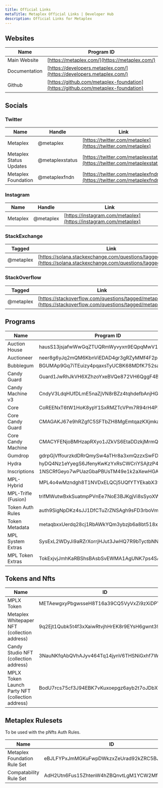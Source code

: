 ```yaml
---
title: Official Links
metaTitle: Metaplex Official Links | Developer Hub
description: Official Links for Metaplex
---
```


## Websites

| Name          | Program ID                                                                       |
| ------------- | -------------------------------------------------------------------------------- |
| Main Website  | [https://metaplex.com/](https://metaplex.com/)                                   |
| Documentation | [https://developers.metaplex.com/](https://developers.metaplex.com/)             |
| Github        | [https://github.com/metaplex-foundation](https://github.com/metaplex-foundation) |

## Socials

### Twitter

| Name                    | Handle          | Link                                                                     |
| ----------------------- | --------------- | ------------------------------------------------------------------------ |
| Metaplex                | @metaplex       | [https://twitter.com/metaplex](https://twitter.com/metaplex)             |
| Metaplex Status Updates | @metaplexstatus | [https://twitter.com/metaplexstatus](https://twitter.com/metaplexstatus) |
| Metaplex Foundation     | @metaplexfndn   | [https://twitter.com/metaplexfndn](https://twitter.com/metaplexfndn)     |

### Instagram

| Name     | Handle    | Link                                                             |
| -------- | --------- | ---------------------------------------------------------------- |
| Metaplex | @metaplex | [https://instagram.com/metaplex](https://instagram.com/metaplex) |

### StackExchange

| Tagged    | Link                                                                                                                     |
| --------- | ------------------------------------------------------------------------------------------------------------------------ |
| @metaplex | [https://solana.stackexchange.com/questions/tagged/metaplex](https://solana.stackexchange.com/questions/tagged/metaplex) |

### StackOverflow

| Tagged    | Link                                                                                                       |
| --------- | ---------------------------------------------------------------------------------------------------------- |
| @metaplex | [https://stackoverflow.com/questions/tagged/metaplex](https://stackoverflow.com/questions/tagged/metaplex) |

## Programs

| Name               | Program ID                                   | Github                                                                                                      | Documentation |
| ------------------ | -------------------------------------------- | ----------------------------------------------------------------------------------------------------------- | - |
| Auction House      | hausS13jsjafwWwGqZTUQRmWyvyxn9EQpqMwV1PBBmk  | [Link](https://github.com/metaplex-foundation/metaplex-program-library/tree/master/auction-house)           | [Link](/legacy-documentation/auction-house)
| Auctioneer         | neer8g6yJq2mQM6KbnViEDAD4gr3gRZyMMf4F2p3MEh  | [Link](https://github.com/metaplex-foundation/metaplex-program-library/tree/master/auctioneer)              | [Link](/legacy-documentation/auction-house/auctioneer)
| Bubblegum          | BGUMAp9Gq7iTEuizy4pqaxsTyUCBK68MDfK752saRPUY | [Link](https://github.com/metaplex-foundation/mpl-bubblegum)                                                | [Link](/bubblegum)
| Candy Guard        | Guard1JwRhJkVH6XZhzoYxeBVQe872VH6QggF4BWmS9g | [Link](https://github.com/metaplex-foundation/mpl-candy-machine/tree/main/programs/candy-guard)             | [Link](/candy-machine/guards)
| Candy Machine v3   | CndyV3LdqHUfDLmE5naZjVN8rBZz4tqhdefbAnjHG3JR | [Link](https://github.com/metaplex-foundation/mpl-candy-machine/tree/main/programs/candy-machine-core)      | [Link](/candy-machine)
| Core               | CoREENxT6tW1HoK8ypY1SxRMZTcVPm7R94rH4PZNhX7d | [Link](https://github.com/metaplex-foundation/mpl-core)                                                     | [Link](/core)
| Core Candy Guard   | CMAGAKJ67e9hRZgfC5SFTbZH8MgEmtqazKXjmkaJjWTJ | [Link](https://github.com/metaplex-foundation/mpl-core-candy-machine/tree/main/programs/candy-guard)        | [Link](/core-candy-machine/guards)
| Core Candy Machine | CMACYFENjoBMHzapRXyo1JZkVS6EtaDDzkjMrmQLvr4J | [Link](https://github.com/metaplex-foundation/mpl-core-candy-machine/tree/main/programs/candy-machine-core) | [Link](/core-candy-machine)
| Gumdrop            | gdrpGjVffourzkdDRrQmySw4aTHr8a3xmQzzxSwFD1a  | [Link](https://github.com/metaplex-foundation/gumdrop)                                                      | [Link](/legacy-documentation/gumdrop)
| Hydra              | hyDQ4Nz1eYyegS6JfenyKwKzYxRsCWCriYSAjtzP4Vg  | [Link](https://github.com/metaplex-foundation/mpl-hydra)                                                    | [Link](/hydra)
| Inscriptions       | 1NSCRfGeyo7wPUazGbaPBUsTM49e1k2aXewHGARfzSo  | [Link](https://github.com/metaplex-foundation/mpl-inscription)                                              | [Link](/inscription)
| MPL-Hybrid         | MPL4o4wMzndgh8T1NVDxELQCj5UQfYTYEkabX3wNKtb  | [Link](https://github.com/metaplex-foundation/mpl-inscription)                                              | [Link](/mpl-hybrid)
| MPL-Trifle (Fusion) | trifMWutwBxkSuatmpPVnEe7NoE3BJKgjVi8sSyoXWX | [Link](https://github.com/metaplex-foundation/mpl-trifle)                                                  | [Link](/fusion)
| Token Auth Rules   | auth9SigNpDKz4sJJ1DfCTuZrZNSAgh9sFD3rboVmgg  | [Link](https://github.com/metaplex-foundation/mpl-token-auth-rules)                                         | [Link](/token-auth-rules)
| Token Metadata     | metaqbxxUerdq28cj1RbAWkYQm3ybzjb6a8bt518x1s  | [Link](https://github.com/metaplex-foundation/mpl-token-metadata)                                           | [Link](/token-metadata)
| MPL System Extras  | SysExL2WDyJi9aRZrXorrjHJut3JwHQ7R9bTyctbNNG  | [Link](https://github.com/metaplex-foundation/mpl-toolbox)                                                  | [Link](/umi/toolbox)
| MPL Token Extras   | TokExjvjJmhKaRBShsBAsbSvEWMA1AgUNK7ps4SAc2p  | [Link](https://github.com/metaplex-foundation/mpl-toolbox)                                                  | [Link](/umi/toolbox)

## Tokens and Nfts

| Name                                             | ID                                           |
| ------------------------------------------------ | -------------------------------------------- |
| MPLX Token                                       | METAewgxyPbgwsseH8T16a39CQ5VyVxZi9zXiDPY18m  |
| Metaplex Whitepaper NFT (collection address)     | 9q2Ejt1Qubk5t4f3xXaiwRtvjhHrEK8r9EYsH6gwnt39 |
| Candy Studio NFT (collection address)            | 3NauNKfqAbQVhAJyv464Tq14jynV6THSNiGxhf7W6fP9 |
| MPLX Token Launch Party NFT (collection address) | BodU7rcs75cf3J94EBK7vKuxoepgz6ayb2t7oJDbXtWX |

## Metaplex Rulesets

To be used with the pNfts Auth Rules.

| Name                         | ID                                           |
| ---------------------------- | -------------------------------------------- |
| Metaplex Foundation Rule Set | eBJLFYPxJmMGKuFwpDWkzxZeUrad92kZRC5BJLpzyT9  |
| Compatability Rule Set       | AdH2Utn6Fus15ZhtenW4hZBQnvtLgM1YCW2MfVp7pYS5 |
